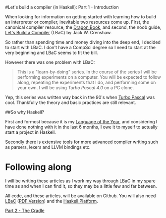 #Let's build a compiler (in Haskell): Part 1 - Introduction
 
When looking for information on getting started with learning how to build an interpreter or compiler, inevitable two resources come up.  First, the canonical compiler resource, the [Dragon Book](http://en.wikipedia.org/wiki/Dragon_Book_(computer_science)), and second, the noob guide, [Let's Build a Compiler](http://compilers.iecc.com/crenshaw/) (LBaC) by Jack W. Crenshaw.
 
So rather than spending time and money diving into the deep end, I decided to start with LBaC.  I don't have a CompSci degree so I need to start at the very beginning and LBaC seems to fit the bill.

However there was one problem with LBaC:

> This is a "learn-by-doing" series. In the course of the series I will be performing experiments on a computer. You will be expected to follow along, repeating the experiments that I do, and performing some on your own. I will be using *Turbo Pascal 4.0* on a PC clone. 

Yep, this series was written way back in the 90's when [Turbo Pascal](http://en.wikipedia.org/wiki/Turbo_Pascal) was cool.  Thankfully the theory and basic practices are still relevant. 

##So why Haskell?

First and formost because it is my [Language of the Year](http://alephnullplex.appspot.com/blog/view/2009/06/04/one-language-a-year), and considering I have done nothing with it in the last 6 months, I owe it to myself to actually start a project in Haskell.

Secondly there is extensive tools for more advanced compiler writing such as parsers, lexers and LLVM bindings etc. 

# Following along

I will be writing these articles as I work my way through LBaC in my spare time as and when I can find it, so they may be a little few and far between.

All code, and these articles, will be available on Github. You will also need [LBaC](http://compilers.iecc.com/crenshaw/) ([PDF Version](http://www.stack.nl/~marcov/compiler.pdf)) and the [Haskell Platform](http://hackage.haskell.org/platform/).

[Part 2 - The Cradle]()